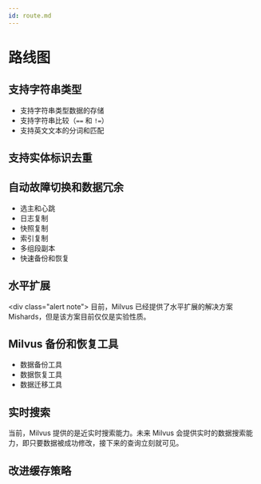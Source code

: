 ```yaml
---
id: route.md
---
```


# 路线图

## 支持字符串类型

- 支持字符串类型数据的存储
- 支持字符串比较（`==` 和 `!=`）
- 支持英文文本的分词和匹配

## 支持实体标识去重

## 自动故障切换和数据冗余

- 选主和心跳
- 日志复制
- 快照复制
- 索引复制
- 多组段副本
- 快速备份和恢复

## 水平扩展

<div class="alert note">
目前，Milvus 已经提供了水平扩展的解决方案 Mishards，但是该方案目前仅仅是实验性质。
</div>

## Milvus 备份和恢复工具

- 数据备份工具
- 数据恢复工具
- 数据迁移工具

## 实时搜索

当前，Milvus 提供的是近实时搜索能力。未来 Milvus 会提供实时的数据搜索能力，即只要数据被成功修改，接下来的查询立刻就可见。

## 改进缓存策略